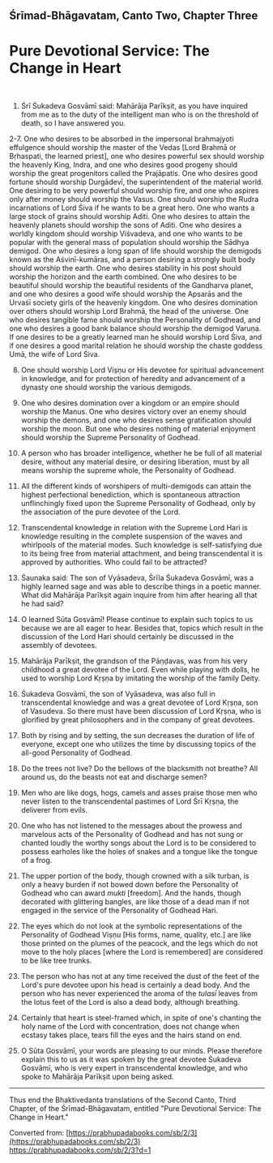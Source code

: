 ## Śrīmad-Bhāgavatam, Canto Two, Chapter Three
# Pure Devotional Service: The Change in Heart
 

1. Śrī Śukadeva Gosvāmī said: Mahārāja Parīkṣit, as you have inquired from me as to the duty of the intelligent man who is on the threshold of death, so I have answered you.

2-7. One who desires to be absorbed in the impersonal brahmajyoti effulgence should worship the master of the Vedas \[Lord Brahmā or Bṛhaspati, the learned priest\], one who desires powerful sex should worship the heavenly King, Indra, and one who desires good progeny should worship the great progenitors called the Prajāpatis. 
One who desires good fortune should worship Durgādevī, the superintendent of the material world. 
One desiring to be very powerful should worship fire, and one who aspires only after money should worship the Vasus. 
One should worship the Rudra incarnations of Lord Śiva if he wants to be a great hero. 
One who wants a large stock of grains should worship Aditi. 
One who desires to attain the heavenly planets should worship the sons of Aditi. 
One who desires a worldly kingdom should worship Viśvadeva, and one who wants to be popular with the general mass of population should worship the Sādhya demigod. 
One who desires a long span of life should worship the demigods known as the Aśvinī-kumāras, and a person desiring a strongly built body should worship the earth. 
One who desires stability in his post should worship the horizon and the earth combined. 
One who desires to be beautiful should worship the beautiful residents of the Gandharva planet, and one who desires a good wife should worship the Apsarās and the Urvaśī society girls of the heavenly kingdom. 
One who desires domination over others should worship Lord Brahmā, the head of the universe. 
One who desires tangible fame should worship the Personality of Godhead, and one who desires a good bank balance should worship the demigod Varuṇa. 
If one desires to be a greatly learned man he should worship Lord Śiva, and if one desires a good marital relation he should worship the chaste goddess Umā, the wife of Lord Śiva.

8. One should worship Lord Viṣṇu or His devotee for spiritual advancement in knowledge, and for protection of heredity and advancement of a dynasty one should worship the various demigods.

9. One who desires domination over a kingdom or an empire should worship the Manus. One who desires victory over an enemy should worship the demons, and one who desires sense gratification should worship the moon. But one who desires nothing of material enjoyment should worship the Supreme Personality of Godhead.

10. A person who has broader intelligence, whether he be full of all material desire, without any material desire, or desiring liberation, must by all means worship the supreme whole, the Personality of Godhead.

11. All the different kinds of worshipers of multi-demigods can attain the highest perfectional benediction, which is spontaneous attraction unflinchingly fixed upon the Supreme Personality of Godhead, only by the association of the pure devotee of the Lord.

12. Transcendental knowledge in relation with the Supreme Lord Hari is knowledge resulting in the complete suspension of the waves and whirlpools of the material modes. Such knowledge is self-satisfying due to its being free from material attachment, and being transcendental it is approved by authorities. Who could fail to be attracted?

13. Śaunaka said: The son of Vyāsadeva, Śrīla Śukadeva Gosvāmī, was a highly learned sage and was able to describe things in a poetic manner. What did Mahārāja Parīkṣit again inquire from him after hearing all that he had said?

14. O learned Sūta Gosvāmī! Please continue to explain such topics to us because we are all eager to hear. Besides that, topics which result in the discussion of the Lord Hari should certainly be discussed in the assembly of devotees.

15. Mahārāja Parīkṣit, the grandson of the Pāṇḍavas, was from his very childhood a great devotee of the Lord. Even while playing with dolls, he used to worship Lord Kṛṣṇa by imitating the worship of the family Deity.

16. Śukadeva Gosvāmī, the son of Vyāsadeva, was also full in transcendental knowledge and was a great devotee of Lord Kṛṣṇa, son of Vasudeva. So there must have been discussion of Lord Kṛṣṇa, who is glorified by great philosophers and in the company of great devotees.

17. Both by rising and by setting, the sun decreases the duration of life of everyone, except one who utilizes the time by discussing topics of the all-good Personality of Godhead.

18. Do the trees not live? Do the bellows of the blacksmith not breathe? All around us, do the beasts not eat and discharge semen?

19. Men who are like dogs, hogs, camels and asses praise those men who never listen to the transcendental pastimes of Lord Śrī Kṛṣṇa, the deliverer from evils.

20. One who has not listened to the messages about the prowess and marvelous acts of the Personality of Godhead and has not sung or chanted loudly the worthy songs about the Lord is to be considered to possess earholes like the holes of snakes and a tongue like the tongue of a frog.

21. The upper portion of the body, though crowned with a silk turban, is only a heavy burden if not bowed down before the Personality of Godhead who can award *mukti* \[freedom\]. And the hands, though decorated with glittering bangles, are like those of a dead man if not engaged in the service of the Personality of Godhead Hari.

22. The eyes which do not look at the symbolic representations of the Personality of Godhead Viṣṇu \[His forms, name, quality, etc.\] are like those printed on the plumes of the peacock, and the legs which do not move to the holy places \[where the Lord is remembered\] are considered to be like tree trunks.

23. The person who has not at any time received the dust of the feet of the Lord's pure devotee upon his head is certainly a dead body. And the person who has never experienced the aroma of the *tulasī* leaves from the lotus feet of the Lord is also a dead body, although breathing.

24. Certainly that heart is steel-framed which, in spite of one's chanting the holy name of the Lord with concentration, does not change when ecstasy takes place, tears fill the eyes and the hairs stand on end.

25. O Sūta Gosvāmī, your words are pleasing to our minds. Please therefore explain this to us as it was spoken by the great devotee Śukadeva Gosvāmī, who is very expert in transcendental knowledge, and who spoke to Mahārāja Parīkṣit upon being asked.

---

Thus end the Bhaktivedanta translations of the Second Canto, Third Chapter, of the Śrīmad-Bhāgavatam, entitled "Pure Devotional Service: The Change in Heart."

Converted from: [https://prabhupadabooks.com/sb/2/3](https://prabhupadabooks.com/sb/2/3)
https://prabhupadabooks.com/sb/2/3?d=1

<!--stackedit_data:
eyJoaXN0b3J5IjpbLTc5Mjc2OTk4MF19
-->